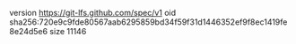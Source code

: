 version https://git-lfs.github.com/spec/v1
oid sha256:720e9c9fde80567aab6295859bd34f59f31d1446352ef9f8ec1419fe8e24d5e6
size 11146
